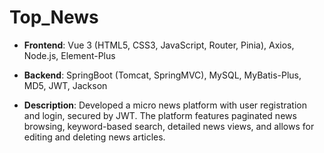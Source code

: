 # Top_News

- **Frontend**: Vue 3 (HTML5, CSS3, JavaScript, Router, Pinia), Axios, Node.js, Element-Plus

- **Backend**: SpringBoot (Tomcat, SpringMVC), MySQL, MyBatis-Plus, MD5, JWT, Jackson

- **Description**: Developed a micro news platform with user registration and login, secured by JWT.
The platform features paginated news browsing, keyword-based search, detailed news views, and
allows for editing and deleting news articles.
